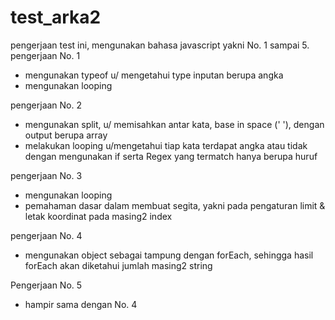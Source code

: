 # test_arka2

pengerjaan test ini, mengunakan bahasa javascript yakni No. 1 sampai 5.
pengerjaan No. 1
- mengunakan typeof u/ mengetahui type inputan berupa angka
- mengunakan looping

pengerjaan No. 2
- mengunakan split, u/ memisahkan antar kata, base in space (' '), dengan output berupa array
- melakukan looping u/mengetahui tiap kata terdapat angka atau tidak dengan mengunakan if serta Regex yang termatch hanya berupa huruf

pengerjaan No. 3
- mengunakan looping
- pemahaman dasar dalam membuat segita, yakni pada  pengaturan limit & letak koordinat pada masing2 index

pengerjaan No. 4
- mengunakan object sebagai tampung dengan forEach, sehingga hasil forEach akan diketahui jumlah masing2 string

Pengerjaan No. 5
- hampir sama dengan No. 4
